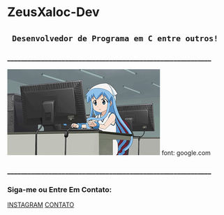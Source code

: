 #         ZeusXaloc-Dev
## ` Desenvolvedor de Programa em C entre outros!`
### ____________________________________________________________
![boas praticas](https://github.com/ZeusXaloc-Dev/ZeusXaloc-Dev/blob/main/zeusxalocGit.gif)
font: google.com
### ____________________________________________________________
### Siga-me ou Entre Em Contato:
[INSTAGRAM](https://instagram.com/enormityhacking_org) 
[CONTATO](https://wa.me/+5592999652961)

